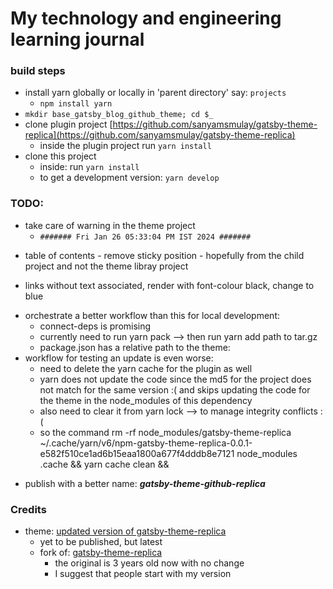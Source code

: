 # My technology and engineering learning journal


### build steps

- install yarn globally or locally in 'parent directory' say: `projects`
	- `npm install yarn`
- `mkdir base_gatsby_blog_github_theme; cd $_`
- clone plugin project [https://github.com/sanyamsmulay/gatsby-theme-replica](https://github.com/sanyamsmulay/gatsby-theme-replica)
	- inside the plugin project run `yarn install`
- clone this project
	- inside: run `yarn install`
	- to get a development version: `yarn develop`
	
### TODO:


- take care of warning in the theme project
	- `####### Fri Jan 26 05:33:04 PM IST 2024 #######`

+ table of contents - remove sticky position - hopefully from the child project and not the theme libray project

+ links without text associated, render with font-colour black, change to blue

- orchestrate a better workflow than this for local development:
  - connect-deps is promising
  - currently need to run yarn pack --> then run yarn add path to tar.gz
  - package.json has a relative path to the theme:
    <!-- ./../../base_gatsby_blog_github_theme/gatsby-theme-replica/gatsby-theme-replica/gatsby-theme-replica-v0.0.1.tgz -->
- workflow for testing an update is even worse:
  - need to delete the yarn cache for the plugin as well 
  - yarn does not update the code since the md5 for the project does not match for the same version :(
    and skips updating the code for the theme in the node_modules of this dependency
  - also need to clear it from yarn lock --> to manage integrity conflicts :(
  - so the command
  rm -rf node_modules/gatsby-theme-replica ~/.cache/yarn/v6/npm-gatsby-theme-replica-0.0.1-e582f510ce1ad6b15eaa1800a677f4dddb8e7121 node_modules .cache && 
  yarn cache clean && 
  

+ publish with a better name: **_gatsby-theme-github-replica_**

  
### Credits

- theme: [updated version of gatsby-theme-replica](https://github.com/sanyamsmulay/gatsby-theme-replica)
  - yet to be published, but latest
  - fork of: [gatsby-theme-replica](https://github.com/sabrinaluo/gatsby-theme-replica)
    - the original is 3 years old now with no change
    - I suggest that people start with my version
